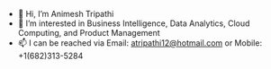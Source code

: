 - 👋 Hi, I’m Animesh Tripathi
- 👀 I’m interested in Business Intelligence, Data Analytics, Cloud Computing, and Product Management
- 📫 I can be reached via Email: atripathi12@hotmail.com or Mobile: +1(682)313-5284

<!---
animeshtripathi1294/animeshtripathi1294 is a ✨ special ✨ repository because its `README.md` (this file) appears on your GitHub profile.
You can click the Preview link to take a look at your changes.
--->
